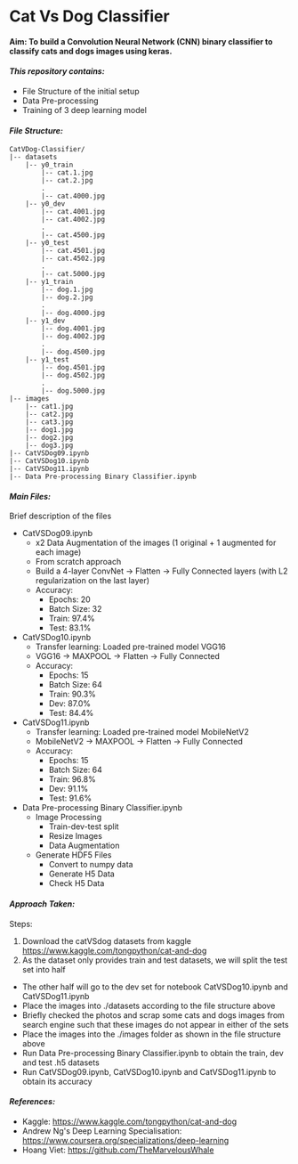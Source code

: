 # Cat Vs Dog Classifier

#### Aim: To build a Convolution Neural Network (CNN) binary classifier to classify cats and dogs images using keras.

#### _This repository contains:_
  - File Structure of the initial setup
  - Data Pre-processing
  - Training of 3 deep learning model

#### _File Structure:_
```
CatVDog-Classifier/
|-- datasets
    |-- y0_train
        |-- cat.1.jpg
        |-- cat.2.jpg
        .
        |-- cat.4000.jpg
    |-- y0_dev
        |-- cat.4001.jpg
        |-- cat.4002.jpg
        .
        |-- cat.4500.jpg
    |-- y0_test
        |-- cat.4501.jpg
        |-- cat.4502.jpg
        .
        |-- cat.5000.jpg
    |-- y1_train
        |-- dog.1.jpg
        |-- dog.2.jpg
        .
        |-- dog.4000.jpg
    |-- y1_dev
        |-- dog.4001.jpg
        |-- dog.4002.jpg
        .
        |-- dog.4500.jpg
    |-- y1_test
        |-- dog.4501.jpg
        |-- dog.4502.jpg
        .
        |-- dog.5000.jpg
|-- images
    |-- cat1.jpg
    |-- cat2.jpg
    |-- cat3.jpg
    |-- dog1.jpg
    |-- dog2.jpg
    |-- dog3.jpg
|-- CatVSDog09.ipynb
|-- CatVSDog10.ipynb
|-- CatVSDog11.ipynb
|-- Data Pre-processing Binary Classifier.ipynb
```
#### _Main Files:_
Brief description of the files
  - CatVSDog09.ipynb
	- x2 Data Augmentation of the images (1 original + 1 augmented for each image)
	- From scratch approach
    - Build a 4-layer ConvNet -> Flatten -> Fully Connected layers (with L2 regularization on the last layer)
	- Accuracy:
		- Epochs: 20
		- Batch Size: 32
		- Train: 97.4%
		- Test: 83.1%
  - CatVSDog10.ipynb
	- Transfer learning: Loaded pre-trained model VGG16
	- VGG16 -> MAXPOOL -> Flatten -> Fully Connected
	- Accuracy:
		- Epochs: 15
		- Batch Size: 64
		- Train: 90.3%
		- Dev: 87.0%
		- Test: 84.4%
  - CatVSDog11.ipynb
	- Transfer learning: Loaded pre-trained model MobileNetV2
	- MobileNetV2 -> MAXPOOL -> Flatten -> Fully Connected
	- Accuracy:
		- Epochs: 15
		- Batch Size: 64
		- Train: 96.8%
		- Dev: 91.1%
		- Test: 91.6%
  - Data Pre-processing Binary Classifier.ipynb
	- Image Processing
        - Train-dev-test split
        - Resize Images
        - Data Augmentation
	- Generate HDF5 Files    
        - Convert to numpy data
        - Generate H5 Data
        - Check H5 Data
		
#### _Approach Taken:_
Steps:
1. Download the catVSdog datasets from kaggle https://www.kaggle.com/tongpython/cat-and-dog
2. As the dataset only provides train and test datasets, we will split the test set into half
- The other half will go to the dev set for notebook CatVSDog10.ipynb and CatVSDog11.ipynb
- Place the images into ./datasets according to the file structure above
- Briefly checked the photos and scrap some cats and dogs images from search engine such that these images do not appear in either of the sets
- Place the images into the ./images folder as shown in the file structure above
- Run Data Pre-processing Binary Classifier.ipynb to obtain the train, dev and test .h5 datasets
- Run CatVSDog09.ipynb, CatVSDog10.ipynb and CatVSDog11.ipynb to obtain its accuracy
	
#### _References:_
- Kaggle: https://www.kaggle.com/tongpython/cat-and-dog
- Andrew Ng's Deep Learning Specialisation: https://www.coursera.org/specializations/deep-learning
- Hoang Viet: https://github.com/TheMarvelousWhale
